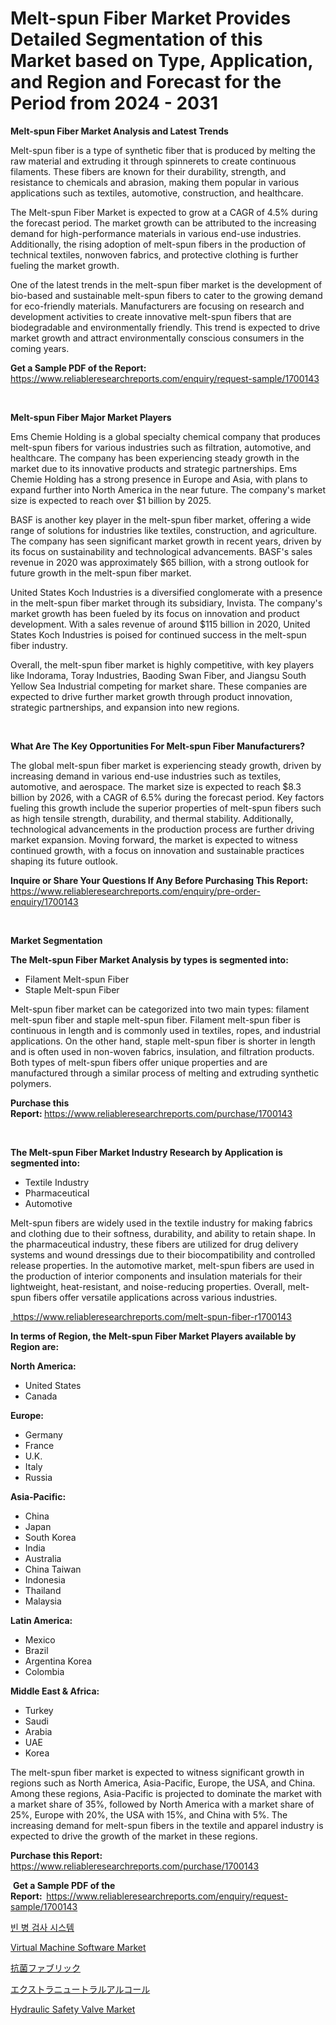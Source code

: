 <p><h1>Melt-spun Fiber Market Provides Detailed Segmentation of this Market based on Type, Application, and Region and Forecast for the Period from 2024 - 2031</h1></p><p><strong>Melt-spun Fiber Market Analysis and Latest Trends</strong></p>
<p><p>Melt-spun fiber is a type of synthetic fiber that is produced by melting the raw material and extruding it through spinnerets to create continuous filaments. These fibers are known for their durability, strength, and resistance to chemicals and abrasion, making them popular in various applications such as textiles, automotive, construction, and healthcare.</p><p>The Melt-spun Fiber Market is expected to grow at a CAGR of 4.5% during the forecast period. The market growth can be attributed to the increasing demand for high-performance materials in various end-use industries. Additionally, the rising adoption of melt-spun fibers in the production of technical textiles, nonwoven fabrics, and protective clothing is further fueling the market growth.</p><p>One of the latest trends in the melt-spun fiber market is the development of bio-based and sustainable melt-spun fibers to cater to the growing demand for eco-friendly materials. Manufacturers are focusing on research and development activities to create innovative melt-spun fibers that are biodegradable and environmentally friendly. This trend is expected to drive market growth and attract environmentally conscious consumers in the coming years.</p></p>
<p><strong>Get a Sample PDF of the Report:&nbsp;</strong> <a href="https://www.reliableresearchreports.com/enquiry/request-sample/1700143">https://www.reliableresearchreports.com/enquiry/request-sample/1700143</a></p>
<p>&nbsp;</p>
<p><strong>Melt-spun Fiber Major Market Players</strong></p>
<p><p>Ems Chemie Holding is a global specialty chemical company that produces melt-spun fibers for various industries such as filtration, automotive, and healthcare. The company has been experiencing steady growth in the market due to its innovative products and strategic partnerships. Ems Chemie Holding has a strong presence in Europe and Asia, with plans to expand further into North America in the near future. The company's market size is expected to reach over $1 billion by 2025.</p><p>BASF is another key player in the melt-spun fiber market, offering a wide range of solutions for industries like textiles, construction, and agriculture. The company has seen significant market growth in recent years, driven by its focus on sustainability and technological advancements. BASF's sales revenue in 2020 was approximately $65 billion, with a strong outlook for future growth in the melt-spun fiber market.</p><p>United States Koch Industries is a diversified conglomerate with a presence in the melt-spun fiber market through its subsidiary, Invista. The company's market growth has been fueled by its focus on innovation and product development. With a sales revenue of around $115 billion in 2020, United States Koch Industries is poised for continued success in the melt-spun fiber industry.</p><p>Overall, the melt-spun fiber market is highly competitive, with key players like Indorama, Toray Industries, Baoding Swan Fiber, and Jiangsu South Yellow Sea Industrial competing for market share. These companies are expected to drive further market growth through product innovation, strategic partnerships, and expansion into new regions.</p></p>
<p>&nbsp;</p>
<p><strong>What Are The Key Opportunities For Melt-spun Fiber Manufacturers?</strong></p>
<p><p>The global melt-spun fiber market is experiencing steady growth, driven by increasing demand in various end-use industries such as textiles, automotive, and aerospace. The market size is expected to reach $8.3 billion by 2026, with a CAGR of 6.5% during the forecast period. Key factors fueling this growth include the superior properties of melt-spun fibers such as high tensile strength, durability, and thermal stability. Additionally, technological advancements in the production process are further driving market expansion. Moving forward, the market is expected to witness continued growth, with a focus on innovation and sustainable practices shaping its future outlook.</p></p>
<p><strong>Inquire or Share Your Questions If Any Before Purchasing This Report:</strong> <a href="https://www.reliableresearchreports.com/enquiry/pre-order-enquiry/1700143">https://www.reliableresearchreports.com/enquiry/pre-order-enquiry/1700143</a></p>
<p>&nbsp;</p>
<p><strong>Market Segmentation</strong></p>
<p><strong>The Melt-spun Fiber Market Analysis by types is segmented into:</strong></p>
<p><ul><li>Filament Melt-spun Fiber</li><li>Staple Melt-spun Fiber</li></ul></p>
<p><p>Melt-spun fiber market can be categorized into two main types: filament melt-spun fiber and staple melt-spun fiber. Filament melt-spun fiber is continuous in length and is commonly used in textiles, ropes, and industrial applications. On the other hand, staple melt-spun fiber is shorter in length and is often used in non-woven fabrics, insulation, and filtration products. Both types of melt-spun fibers offer unique properties and are manufactured through a similar process of melting and extruding synthetic polymers.</p></p>
<p><strong>Purchase this Report:&nbsp;</strong><a href="https://www.reliableresearchreports.com/purchase/1700143">https://www.reliableresearchreports.com/purchase/1700143</a></p>
<p>&nbsp;</p>
<p><strong>The Melt-spun Fiber Market Industry Research by Application is segmented into:</strong></p>
<p><ul><li>Textile Industry</li><li>Pharmaceutical</li><li>Automotive</li></ul></p>
<p><p>Melt-spun fibers are widely used in the textile industry for making fabrics and clothing due to their softness, durability, and ability to retain shape. In the pharmaceutical industry, these fibers are utilized for drug delivery systems and wound dressings due to their biocompatibility and controlled release properties. In the automotive market, melt-spun fibers are used in the production of interior components and insulation materials for their lightweight, heat-resistant, and noise-reducing properties. Overall, melt-spun fibers offer versatile applications across various industries.</p></p>
<p><a href="https://www.reliableresearchreports.com/melt-spun-fiber-r1700143">&nbsp;https://www.reliableresearchreports.com/melt-spun-fiber-r1700143</a></p>
<p><strong>In terms of Region, the Melt-spun Fiber Market Players available by Region are:</strong></p>
<p>
    <p> <strong> North America: </strong>
        <ul>
            <li>United States</li>
            <li>Canada</li>
        </ul>
        </p> 
    <p> <strong> Europe: </strong>
        <ul>
            <li>Germany</li>
            <li>France</li>
            <li>U.K.</li>
            <li>Italy</li>
            <li>Russia</li>
        </ul>
        </p> 
    <p> <strong> Asia-Pacific: </strong>
        <ul>
            <li>China</li>
            <li>Japan</li>
            <li>South Korea</li>
            <li>India</li>
            <li>Australia</li>
            <li>China Taiwan</li>
            <li>Indonesia</li>
            <li>Thailand</li>
            <li>Malaysia</li>
        </ul>
        </p> 
    <p> <strong> Latin America: </strong>
        <ul>
            <li>Mexico</li>
            <li>Brazil</li>
            <li>Argentina Korea</li>
            <li>Colombia</li>
        </ul>
        </p> 
    <p> <strong> Middle East & Africa: </strong>
        <ul>
            <li>Turkey</li>
            <li>Saudi</li>
            <li>Arabia</li>
            <li>UAE</li>
            <li>Korea</li>
        </ul>
    </p>
    </p>
<p><p>The melt-spun fiber market is expected to witness significant growth in regions such as North America, Asia-Pacific, Europe, the USA, and China. Among these regions, Asia-Pacific is projected to dominate the market with a market share of 35%, followed by North America with a market share of 25%, Europe with 20%, the USA with 15%, and China with 5%. The increasing demand for melt-spun fibers in the textile and apparel industry is expected to drive the growth of the market in these regions.</p></p>
<p><strong>Purchase this Report: </strong><a href="https://www.reliableresearchreports.com/purchase/1700143">https://www.reliableresearchreports.com/purchase/1700143</a></p>
<p>&nbsp;<strong>Get a Sample PDF of the Report:&nbsp;&nbsp;</strong><a href="https://www.reliableresearchreports.com/enquiry/request-sample/1700143">https://www.reliableresearchreports.com/enquiry/request-sample/1700143</a></p>
<p><strong></strong></p>
<p><p><a href="https://github.com/TitusBoyer1/Market-Research-Report-List-1/blob/main/182426864652.md">빈 병 검사 시스템</a></p><p><a href="https://www.linkedin.com/pulse/virtual-machine-software-market-size-reveals-best-marketing-2cigc?trackingId=Ka0A7z3X8l7SsAG99T3cLQ%3D%3D">Virtual Machine Software Market</a></p><p><a href="https://github.com/MacyOrn/Market-Research-Report-List-1/blob/main/195222065986.md">抗菌ファブリック</a></p><p><a href="https://github.com/charm854/Market-Research-Report-List-1/blob/main/819335565985.md">エクストラニュートラルアルコール</a></p><p><a href="https://github.com/RickHolmes3/Market-Research-Report-List-4/blob/main/hydraulic-safety-valve-market.md">Hydraulic Safety Valve Market</a></p></p>
